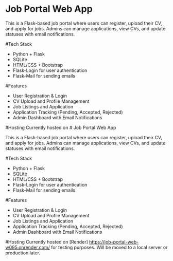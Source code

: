 # Job Portal Web App

This is a Flask-based job portal where users can register, upload their CV, and apply for jobs.
Admins can manage applications, view CVs, and update statuses with email notifications.

#Tech Stack
- Python + Flask
- SQLite
- HTML/CSS + Bootstrap
- Flask-Login for user authentication
- Flask-Mail for sending emails

#Features
- User Registration & Login
- CV Upload and Profile Management
- Job Listings and Application
- Application Tracking (Pending, Accepted, Rejected)
- Admin Dashboard with Email Notifications

#Hosting
Currently hosted on # Job Portal Web App

This is a Flask-based job portal where users can register, upload their CV, and apply for jobs.
Admins can manage applications, view CVs, and update statuses with email notifications.

#Tech Stack
- Python + Flask
- SQLite
- HTML/CSS + Bootstrap
- Flask-Login for user authentication
- Flask-Mail for sending emails

#Features
- User Registration & Login
- CV Upload and Profile Management
- Job Listings and Application
- Application Tracking (Pending, Accepted, Rejected)
- Admin Dashboard with Email Notifications

#Hosting
Currently hosted on [Render] https://job-portal-web-w095.onrender.com/ for testing purposes.
Will be moved to a local server or production later.


